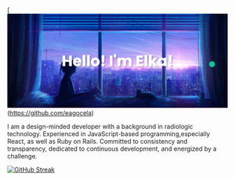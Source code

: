 [![MasterHead](https://github.com/eagocela/eagocela/blob/main/banner.png)(https://github.com/eagocela)

I am a design-minded developer with a background in radiologic technology. Experienced in JavaScript-based programming,especially React, as well as Ruby on Rails. Committed to consistency and transparency, dedicated to continuous development, and energized by a challenge.

[![GitHub Streak](http://github-readme-streak-stats.herokuapp.com?user=eagocela&theme=radical&hide_border=true)](https://git.io/streak-stats)
